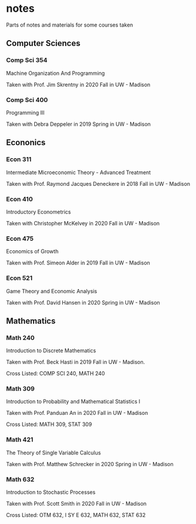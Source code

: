 # notes
Parts of notes and materials for some courses taken

## Computer Sciences

### Comp Sci 354 

Machine Organization And Programming

Taken with Prof. Jim Skrentny in 2020 Fall in UW - Madison

### Comp Sci 400

Programming III

Taken with Debra Deppeler in 2019 Spring in UW - Madison

## Econonics

### Econ 311

Intermediate Microeconomic Theory - Advanced Treatment

Taken with Prof. Raymond Jacques Deneckere in 2018 Fall in UW - Madison


### Econ 410

Introductory Econometrics

Taken with Christopher McKelvey in 2020 Fall in UW - Madison


### Econ 475

Economics of Growth

Taken with Prof. Simeon Alder in 2019 Fall in UW - Madison

### Econ 521

Game Theory and Economic Analysis

Taken with Prof. David Hansen in 2020 Spring in UW - Madison

## Mathematics

### Math 240

Introduction to Discrete Mathematics

Taken with Prof. Beck Hasti in 2019 Fall in UW - Madison. 

Cross Listed: COMP SCI 240, MATH 240

### Math 309

Introduction to Probability and Mathematical Statistics I

Taken with Prof. Panduan An in 2020 Fall in UW - Madison

Cross Listed: MATH 309, STAT 309

### Math 421

The Theory of Single Variable Calculus

Taken with Prof. Matthew Schrecker in 2020 Spring in UW - Madison

### Math 632

Introduction to Stochastic Processes

Taken with Prof. Scott Smith in 2020 Fall in UW - Madison

Cross Listed: OTM 632, I SY E 632, MATH 632, STAT 632

